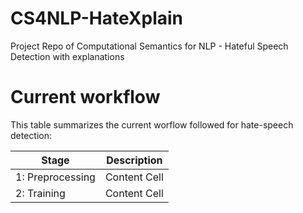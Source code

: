 # CS4NLP-HateXplain
Project Repo of Computational Semantics for NLP - Hateful Speech Detection with explanations

# Current workflow
This table summarizes the current worflow followed for hate-speech detection: 

| Stage  | Description |
| ------------- | ------------- |
| 1: Preprocessing  | Content Cell  |
| 2: Training  | Content Cell  |
